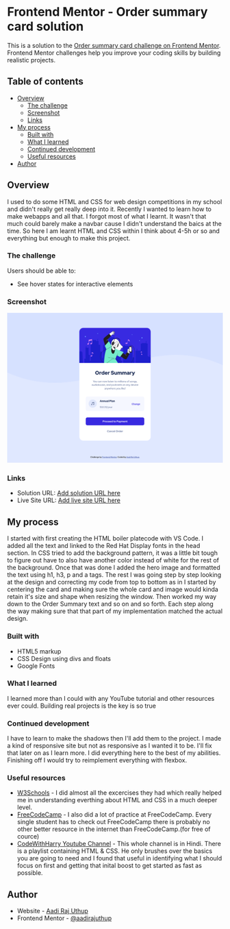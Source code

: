 # Frontend Mentor - Order summary card solution

This is a solution to the [Order summary card challenge on Frontend Mentor](https://www.frontendmentor.io/challenges/order-summary-component-QlPmajDUj). Frontend Mentor challenges help you improve your coding skills by building realistic projects. 

## Table of contents

- [Overview](#overview)
  - [The challenge](#the-challenge)
  - [Screenshot](#screenshot)
  - [Links](#links)
- [My process](#my-process)
  - [Built with](#built-with)
  - [What I learned](#what-i-learned)
  - [Continued development](#continued-development)
  - [Useful resources](#useful-resources)
- [Author](#author)

## Overview
I used to do some HTML and CSS for web design competitions in my school and didn't really get really deep into it. Recently I wanted to learn how to make webapps and all that. I forgot most of what I learnt. It wasn't that much could barely make a navbar cause I didn't understand the baics at the time. So here I am learnt HTML and CSS within I think about 4-5h or so and everything but enough to make this project.
### The challenge

Users should be able to:

- See hover states for interactive elements

### Screenshot

![](./screenshot.png)
### Links

- Solution URL: [Add solution URL here](https://github.com/aadirajuthup/order-summary-component)
- Live Site URL: [Add live site URL here](https://aadirajuthup.github.io/order-summary-component/)

## My process

I started with first creating the HTML boiler platecode with VS Code. I added all the text and linked to the Red Hat Display fonts in the head section. In CSS tried to add the background pattern, it was a little bit tough to figure out have to also have another color instead of white for the rest of the background. Once that was done I added the hero image and formatted the text using h1, h3, p and a tags. The rest I was going step by step looking at the design and correcting my code from top to bottom as in I started by centering the card and making sure the whole card and image would kinda retain it's size and shape when resizing the window. Then worked my way down to the Order Summary text and so on and so forth. Each step along the way making sure that that part of my implementation matched the actual design.

### Built with

- HTML5 markup
- CSS Design using divs and floats
- Google Fonts

### What I learned

I learned more than I could with any YouTube tutorial and other resources ever could. Building real projects is the key is so true

### Continued development

I have to learn to make the shadows then I'll add them to the project. I made a kind of responsive site but not as responsive as I wanted it to be. I'll fix that later on as I learn more. I did everything here to the best of my abilities. Finishing off I would try to reimplement everything with flexbox.

### Useful resources

- [W3Schools](https://w3schools.com) - I did almost all the excercises they had which really helped me in understanding everthing about HTML and CSS in a much deeper level.
- [FreeCodeCamp](https://freecodecamp.org) - I also did a lot of practice at FreeCodeCamp. Every single student has to check out FreeCodeCamp there is probably no other better resource in the internet than FreeCodeCamp.(for free of cource)
- [CodeWithHarry Youtube Channel](https://www.youtube.com/channel/UCeVMnSShP_Iviwkknt83cww) - This whole channel is in Hindi. There is a playlist containing HTML & CSS. He only brushes over the basics you are going to need and I found that useful in identifying what I should focus on first and getting that inital boost to get started as fast as possible.

## Author

- Website - [Aadi Raj Uthup](https://atomsoft.in)
- Frontend Mentor - [@aadirajuthup](https://www.frontendmentor.io/profile/aadirajuthup)